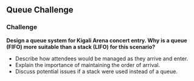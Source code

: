 ## Queue Challenge

### Challenge

**Design a queue system for Kigali Arena concert entry. Why is a queue (FIFO) more suitable than a stack (LIFO) for this scenario?**

- Describe how attendees would be managed as they arrive and enter.
- Explain the importance of maintaining the order of arrival.
- Discuss potential issues if a stack were used instead of a queue.